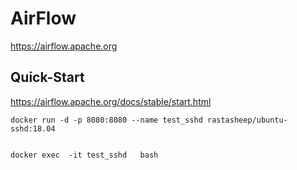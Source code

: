 # AirFlow

https://airflow.apache.org

## Quick-Start

https://airflow.apache.org/docs/stable/start.html  


```
docker run -d -p 8080:8080 --name test_sshd rastasheep/ubuntu-sshd:18.04


docker exec  -it test_sshd   bash

```
